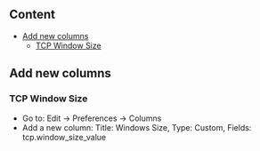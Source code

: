 ## Content
* [Add new columns](#add_new_columns)
  * [TCP Window Size](#add_comulum_tcp_window_size)

## Add new columns <a name='add_new_columns'>

### TCP Window Size <a name="add_comulum_tcp_window_size">
* Go to: Edit -> Preferences -> Columns
* Add a new column: Title: Windows Size, Type: Custom, Fields: tcp.window_size_value
